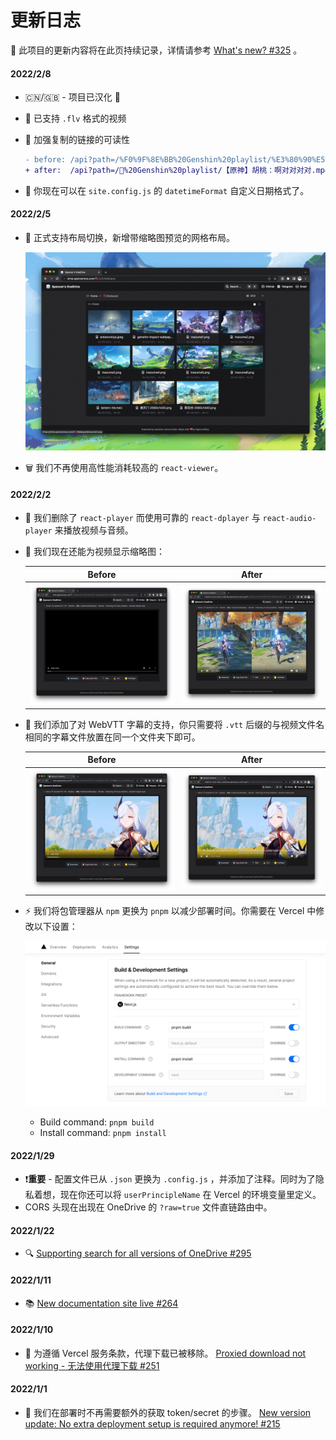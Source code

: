 # 更新日志

🎉 此项目的更新内容将在此页持续记录，详情请参考 [What's new? #325](https://github.com/spencerwooo/onedrive-vercel-index/discussions/325) 。

#### 2022/2/8

- 🇨🇳/🇬🇧 - 项目已汉化 🥱
- 🎥 已支持 `.flv` 格式的视频
- 🔗 加强复制的链接的可读性

  ```diff
  - before: /api?path=/%F0%9F%8E%BB%20Genshin%20playlist/%E3%80%90%E5%8E%9F%E7%A5%9E%E3%80%91%E8%83%A1%E6%A1%83%EF%BC%9A%E5%95%8A%E5%AF%B9%E5%AF%B9%E5%AF%B9%E5%AF%B9.mp4&raw=true
  + after:  /api?path=/🎻%20Genshin%20playlist/【原神】胡桃：啊对对对对.mp4&raw=true
  ```

- 📅 你现在可以在 `site.config.js` 的 `datetimeFormat` 自定义日期格式了。

#### 2022/2/5

- 💠 正式支持布局切换，新增带缩略图预览的网格布局。

  ![Grid layout](./_images/grid-layout-images.png)

- 🗑 我们不再使用高性能消耗较高的 `react-viewer`。

#### 2022/2/2

- 🎥 我们删除了 `react-player` 而使用可靠的 `react-dplayer` 与 `react-audio-player` 来播放视频与音频。
- 🎇 我们现在还能为视频显示缩略图：

  |                                  Before                                  |                                After                                |
  | :----------------------------------------------------------------------: | :-----------------------------------------------------------------: |
  | ![Old version doesn't render thumbnails](./_images/old-no-thumbnail.png) | ![New version renders thumbnails](./_images/new-with-thumbnail.png) |

- 💬 我们添加了对 WebVTT 字幕的支持，你只需要将 `.vtt` 后缀的与视频文件名相同的字幕文件放置在同一个文件夹下即可。

  |                                 Before                                  |                                    After                                     |
  | :---------------------------------------------------------------------: | :--------------------------------------------------------------------------: |
  | ![Old version doesn't respect subtitles](./_images/old-no-subtitle.png) | ![New version tries to reference subtitles](./_images/new-with-subtitle.png) |

- ⚡️ 我们将包管理器从 `npm` 更换为 `pnpm` 以减少部署时间。你需要在 Vercel 中修改以下设置：

  ![Migrate from npm to pnpm](./_images/pnpm-commands.png)

  - Build command: `pnpm build`
  - Install command: `pnpm install`

#### 2022/1/29

- ❗**重要** - 配置文件已从 `.json` 更换为 `.config.js` ，并添加了注释。同时为了隐私着想，现在你还可以将 `userPrincipleName` 在 Vercel 的环境变量里定义。
- CORS 头现在出现在 OneDrive 的 `?raw=true` 文件直链路由中。

#### 2022/1/22

- 🔍 [Supporting search for all versions of OneDrive #295](https://github.com/spencerwooo/onedrive-vercel-index/discussions/295)

#### 2022/1/11

- 📚 [New documentation site live #264](https://github.com/spencerwooo/onedrive-vercel-index/discussions/264)

#### 2022/1/10

- 🚫 为遵循 Vercel 服务条款，代理下载已被移除。 [Proxied download not working - 无法使用代理下载 #251](https://github.com/spencerwooo/onedrive-vercel-index/discussions/251)

#### 2022/1/1

- 🚀 我们在部署时不再需要额外的获取 token/secret 的步骤。 [New version update: No extra deployment setup is required anymore! #215](https://github.com/spencerwooo/onedrive-vercel-index/discussions/215)
